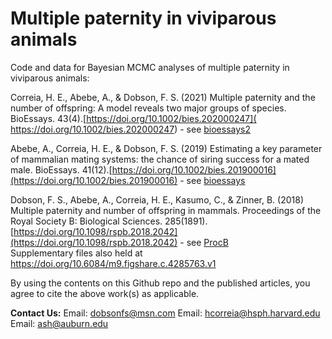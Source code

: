 # Multiple paternity in viviparous animals
Code and data for Bayesian MCMC analyses of multiple paternity in viviparous animals:

Correia, H. E., Abebe, A., & Dobson, F. S. (2021) Multiple paternity and the number of offspring: A model reveals two major groups of species. BioEssays. 43(4).[https://doi.org/10.1002/bies.202000247]( https://doi.org/10.1002/bies.202000247) - see [bioessays2]()

Abebe, A., Correia, H. E., & Dobson, F. S. (2019) Estimating a key parameter of mammalian mating systems: the chance of siring success for a mated male. BioEssays. 41(12).[https://doi.org/10.1002/bies.201900016](https://doi.org/10.1002/bies.201900016) - see [bioessays](bioessays)


Dobson, F. S., Abebe, A., Correia, H. E., Kasumo, C., & Zinner, B. (2018) Multiple paternity and number of offspring in mammals. Proceedings of the Royal Society B: Biological Sciences. 285(1891).[https://doi.org/10.1098/rspb.2018.2042](https://doi.org/10.1098/rspb.2018.2042) - see [ProcB](ProcB) \
Supplementary files also held at https://doi.org/10.6084/m9.figshare.c.4285763.v1


By using the contents on this Github repo and the published articles, you agree to cite the above work(s) as applicable.

__Contact Us:__
Email: [dobsonfs@msn.com](mailto:dobsonfs@msn.com)
Email: [hcorreia@hsph.harvard.edu](mailto:hcorreia@hsph.harvard.edu)
Email: [ash@auburn.edu](mailto:ash@auburn.edu)

